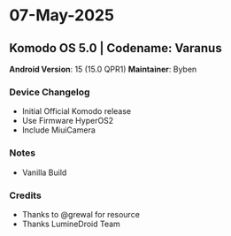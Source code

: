 # 07-May-2025

## Komodo OS 5.0 | Codename: Varanus

**Android Version**: 15 (15.0 QPR1)
**Maintainer**: Byben

### Device Changelog
- Initial Official Komodo release
- Use Firmware HyperOS2
- Include MiuiCamera

### Notes
- Vanilla Build

### Credits
- Thanks to @grewal for resource
- Thanks LumineDroid Team
